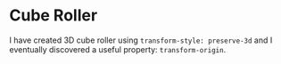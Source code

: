 # Cube Roller
I have created 3D cube roller using `transform-style: preserve-3d` and I eventually discovered a useful property: `transform-origin`.
